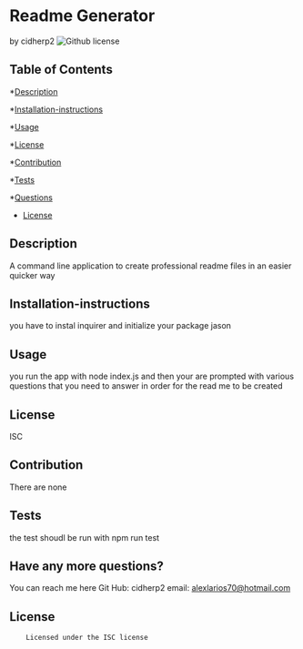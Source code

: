 # Readme Generator
by cidherp2
![Github license](https://img.shields.io/badge/license-ISC-blue.svg)
## Table of Contents

*[Description](#description)

*[Installation-instructions](#installation)

*[Usage](#usage)

*[License](#license)

*[Contribution](#contribution)

*[Tests](#test)

*[Questions](#questions)
* [License](#license)

## Description
A command line application to create professional readme files in an easier quicker way 
## Installation-instructions
you have to instal inquirer and initialize your package jason
## Usage
you run the app with node index.js and then your are prompted with various questions that you need to answer in order for the read me to be created
## License
ISC
## Contribution
There are none
## Tests
the test shoudl be run with npm run test 
## Have any more questions?
You can reach me here
    Git Hub: cidherp2
    email: alexlarios70@hotmail.com
## License
        Licensed under the ISC license
